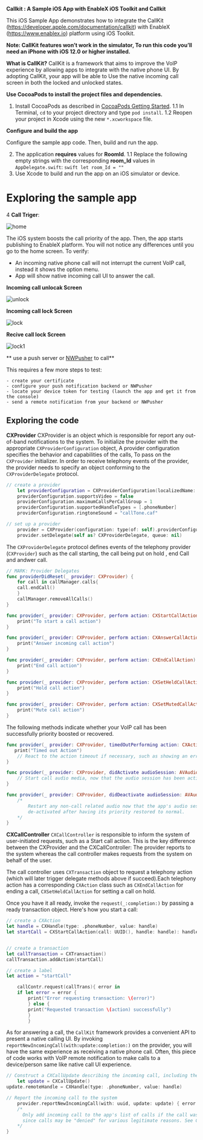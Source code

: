 **Callkit : A Sample iOS App with EnableX iOS Toolkit and Callkit**

This iOS Sample App demonstrates how to integrate the CallKit (https://developer.apple.com/documentation/callkit) 
with EnableX (https://www.enablex.io) platform using iOS Toolkit.

**Note: CallKit features won’t work in the simulator, To run this code you’ll need an iPhone with iOS 12.0 or higher installed.**

**What is CallKit?**
    CallKit is a framework that aims to improve the VoIP experience by allowing apps to integrate with the native phone UI. By adopting CallKit, your app will be able to
        Use the native incoming call screen in both the locked and unlocked states.
        
**Use CocoaPods to install the project files and dependencies.**

1. Install CocoaPods as described in [CocoaPods Getting Started](https://guides.cocoapods.org/using/getting-started.html#getting-started).
1.1 In Terminal, `cd` to your project directory and type `pod install`.
1.2  Reopen your project in Xcode using the new `*.xcworkspace` file.

**Configure and build the app**

Configure the sample app code. Then, build and run the app.

2. The application **requires** values for **RoomId**.
        1.1 Replace the following empty strings with the corresponding **room_Id** values in `AppDelegate.swift`:
                        ```swift
                        let room_Id = ""
                        ```
3. Use Xcode to build and run the app on an iOS simulator or device.

# Exploring the sample app

4 **Call Triger**: 

![home](./home.png)

The iOS system boosts the call priority of the app. Then, the app starts publishing to EnableX platform. You will not notice any differences until you go to the home screen.
 To verify:
  - An incoming native phone call will not interrupt the current VoIP call, instead it shows the option menu.
  - App will show native incoming call UI to answer the call.
 
 **Incoming call unlocak Screen**
 
![unlock](./unlock.png)
 
 **Incoming call lock Screen**
 
![lock](./lock.png)
 
 **Recive call lock Screen**
 
![lock1](./lock1.png)
 

   ** use a push server or [NWPusher](https://github.com/noodlewerk/NWPusher) to call**

This requires a few more steps to test:

    - create your certificate
    - configure your push notification backend or NWPusher
    - locate your device token for testing (launch the app and get it from the console)
    - send a remote notification from your backend or NWPusher


## Exploring the code
**CXProvider**
        CXProvider is an object which is responsible for report any out-of-band notifications to the system.
        To initialize the provider with the appropriate `CXProviderConfiguration` object, A provider configuration specifies the behavior and capabilities of the calls, To pass on the `CXProvider` initializer. In order to receive telephony events of the provider, the provider needs to specify an object conforming to the `CXProviderDelegate` protocol.

```swift
// create a provider 
    let providerConfiguration = CXProviderConfiguration(localizedName: "EnxCall")
    providerConfiguration.supportsVideo = false
    providerConfiguration.maximumCallsPerCallGroup = 1
    providerConfiguration.supportedHandleTypes = [.phoneNumber]
    providerConfiguration.ringtoneSound = "callTone.caf"

// set up a provider
    provider = CXProvider(configuration: type(of: self).providerConfiguration)
    provider.setDelegate(self as? CXProviderDelegate, queue: nil)
```

The `CXProviderDelegate` protocol defines events of the telephony provider (`CXProvider`) such as the call starting, the call being put on hold , end Call and andwer call.

```swift
// MARK: Provider Delegates
func providerDidReset(_ provider: CXProvider) {
    for call in callManager.calls{
    call.endCall()
    }
    callManager.removeAllCalls()
}

func provider(_ provider: CXProvider, perform action: CXStartCallAction) {
    print("To start a call action")
}

func provider(_ provider: CXProvider, perform action: CXAnswerCallAction) {
    print("Answer incoming call action")
}

func provider(_ provider: CXProvider, perform action: CXEndCallAction) {
    print("End call action")
}

func provider(_ provider: CXProvider, perform action: CXSetHeldCallAction) {
    print("Hold call action")
}

func provider(_ provider: CXProvider, perform action: CXSetMutedCallAction) {
    print("Mute call action")
}
``` 

The following methods indicate whether your VoIP call has been successfully priority boosted or recovered.

```swift
func provider(_ provider: CXProvider, timedOutPerforming action: CXAction) {
   print("Timed out Action")
    // React to the action timeout if necessary, such as showing an error UI.
}

func provider(_ provider: CXProvider, didActivate audioSession: AVAudioSession) {
    // Start call audio media, now that the audio session has been activated after having its priority boosted.
}

func provider(_ provider: CXProvider, didDeactivate audioSession: AVAudioSession) {
    /*
        Restart any non-call related audio now that the app's audio session has been
        de-activated after having its priority restored to normal.
    */
}
```

**CXCallController** 
`CXCallController` is responsible to inform the system of user-initiated requests, such as a Start call action. This is the key difference between the CXProvider and the CXCallController: The provider reports to the system whereas the call controller makes requests from the system on behalf of the user.

The call controller uses `CXTransaction` object  to request a telephony action (which will later trigger delegate methods above if succeed).Each telephony action has a corresponding `CXAction` class such as `CXEndCallAction` for ending a call, `CXSetHeldCallAction` for setting a call on hold.

Once you have it all ready, invoke the `request(_:completion:)` by passing a ready transaction object. Here's how you start a call:

```swift
// create a CXAction
let handle = CXHandle(type: .phoneNumber, value: handle)
let startCall = CXStartCallAction(call: UUID(), handle: handle): handle))


// create a transaction
let callTransaction = CXTransaction()
callTransaction.addAction(startCall)

// create a label
let action = "startCall"

    callContr.request(callTrans){ error in
    if let error = error {
        print("Error requesting transaction: \(error)")
        } else {
        print("Requested transaction \(action) successfully")
        }
        }

```

As for answering a call, the `CallKit` framework provides a convenient API to present a native calling UI. By invoking `reportNewIncomingCall(with:update:completion:)` on the provider, you will have the same experience as receiving a native phone call. Often, this piece of code works with VoIP remote notification to make calls to a device/person same like native call UI experience.

```swift
// Construct a CXCallUpdate describing the incoming call, including the caller.
    let update = CXCallUpdate()
update.remoteHandle = CXHandle(type: .phoneNumber, value: handle)

// Report the incoming call to the system
    provider.reportNewIncomingCall(with: uuid, update: update) { error in
    /*
      Only add incoming call to the app's list of calls if the call was allowed (i.e. there was no error)
      since calls may be "denied" for various legitimate reasons. See CXErrorCodeIncomingCallError.
    */
}
```
